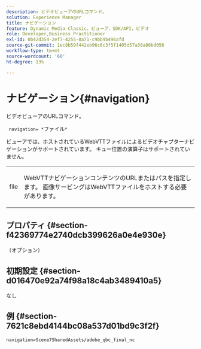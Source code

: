```yaml
---
description: ビデオビューアのURLコマンド。
solution: Experience Manager
title: ナビゲーション
feature: Dynamic Media Classic，ビューア，SDK/API，ビデオ
role: Developer,Business Practitioner
exl-id: 0b42d354-2ef7-4255-8a71-c9bb9b496afd
source-git-commit: 1ec8b59f442eb96c6c3f5f1405d57a38a86bd056
workflow-type: tm+mt
source-wordcount: '60'
ht-degree: 13%

---
```


# ナビゲーション{#navigation}

ビデオビューアのURLコマンド。

` navigation= *`ファイル`*`

ビューアでは、ホストされているWebVTTファイルによるビデオチャプターナビゲーションがサポートされています。 キュー位置の演算子はサポートされていません。

<table id="table_C616483932C2482CA9794DDD7313FD7C"> 
 <tbody> 
  <tr> 
   <td colname="col1"> <p> <span class="codeph"> <span class="varname"> file</span> </span> </p> </td> 
   <td colname="col2"> <p> WebVTTナビゲーションコンテンツのURLまたはパスを指定します。 画像サービングはWebVTTファイルをホストする必要があります。 </p> </td> 
  </tr> 
 </tbody> 
</table>

## プロパティ {#section-f42369774e2740dcb399626a0e4e930e}

（オプション）

## 初期設定 {#section-d016470e92a74f98a18c4ab3489410a5}

なし

## 例 {#section-7621c8ebd4144bc08a537d01bd9c3f2f}

```
navigation=Scene7SharedAssets/adobe_qbc_final_nc
```
